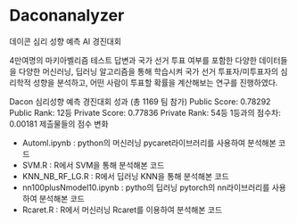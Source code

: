 # Daconanalyzer
데이콘 심리 성향 예측 AI 경진대회

4만여명의 마키아벨리즘 테스트 답변과 국가 선거 투표 여부를 포함한 다양한 데이터들을
다양한 머신러닝, 딥러닝 알고리즘을 통해 학습시켜 국가 선거 투표자/미투표자의 심리학적 성향을 분석하고,
어떤 사람이 투표할 확률을 계산해보는 연구를 진행하였다.

Dacon 심리성향 예측 경진대회 성과
(총 1169 팀 참가)
Public Score: 0.78292
Public Rank: 12등
Private Score: 0.77836
Private Rank: 54등
1등과의 점수차: 0.00181
제츨물들의 점수 변화

- Automl.ipynb : python의 머신러닝 pycaret라이브러리를 사용하여 분석해본 코드
- SVM.R : R에서 SVM을 통해 분석해본 코드
- KNN_NB_RF_LG.R : R에서 딥러닝 KNN을 통해 분석해본 코드
- nn100plusNmodel10.ipynb : pytho의 딥러닝 pytorch의 nn라이브러리를 사용하여 분석해본 코드
- Rcaret.R : R에서 머신러닝 Rcaret를 이용하여 분석해본 코드
